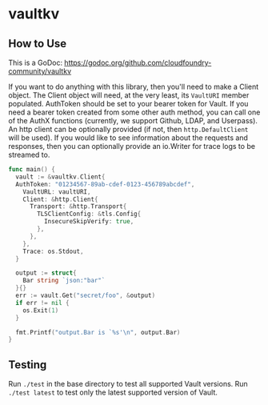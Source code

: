 # vaultkv

## How to Use

This is a GoDoc: https://godoc.org/github.com/cloudfoundry-community/vaultkv

If you want to do anything with this library, then you'll need to make a
Client object. The Client object will need, at the very least, its `VaultURI`
member populated. AuthToken should be set to your bearer token for Vault. If
you need a bearer token created from some other auth method, you can call one
of the AuthX functions (currently, we support Github, LDAP, and Userpass). An
http client can be optionally provided (if not, then `http.DefaultClient`
will be used). If you would like to see information about the requests and
responses, then you can optionally provide an io.Writer for trace logs to be
streamed to.

```go
func main() {
  vault := &vaultkv.Client{
  AuthToken: "01234567-89ab-cdef-0123-456789abcdef",
    VaultURL: vaultURI,
    Client: &http.Client{
      Transport: &http.Transport{
        TLSClientConfig: &tls.Config{
          InsecureSkipVerify: true,
        },
      },
    },
    Trace: os.Stdout,
  }

  output := struct{
    Bar string `json:"bar"`
  }{}
  err := vault.Get("secret/foo", &output)
  if err != nil {
    os.Exit(1)
  }

  fmt.Printf("output.Bar is `%s'\n", output.Bar)
}
```

## Testing

Run `./test` in the base directory to test all supported Vault versions. Run `./test latest` to test only the latest supported version of Vault.